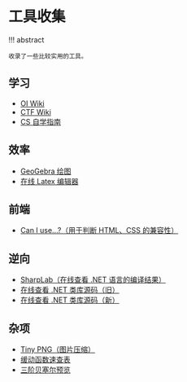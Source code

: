 # 工具收集

!!! abstract

    收录了一些比较实用的工具。

## 学习
* [OI Wiki](https://oiwiki.com/)
* [CTF Wiki](https://ctf-wiki.org/)
* [CS 自学指南](https://csdiy.wiki/)

## 效率
* [GeoGebra 绘图](https://www.geogebra.org/?lang=zh-CN)
* [在线 Latex 编辑器](https://www.latexlive.com/)

## 前端
* [Can I use...?（用于判断 HTML、CSS 的兼容性）](https://caniuse.com/)

## 逆向
* [SharpLab（在线查看 .NET 语言的编译结果）](https://sharplab.io/)
* [在线查看 .NET 类库源码（旧）](https://referencesource.microsoft.com/)
* [在线查看 .NET 类库源码（新）](https://source.dot.net/)

## 杂项
* [Tiny PNG（图片压缩）](https://tinypng.com/)
* [缓动函数速查表](https://easings.net/zh-cn)
* [三阶贝塞尔预览](https://cubic-bezier.com/)

